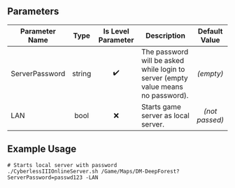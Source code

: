 ## Parameters

| **Parameter Name** | **Type** | **Is Level Parameter** | **Description**                                                                   | **Default Value** |
| ------------------ | :------: | :--------------------: | --------------------------------------------------------------------------------- | :---------------: |
| ServerPassword     |  string  |           ✔️           | The password will be asked while login to server (empty value means no password). |     *(empty)*     |
| LAN                |   bool   |           ❌           | Starts game server as local server.                                               |   *(not passed)*  |


## Example Usage
```shell
# Starts local server with password
./CyberlessIIIOnlineServer.sh /Game/Maps/DM-DeepForest?ServerPassword=passwd123 -LAN
```
